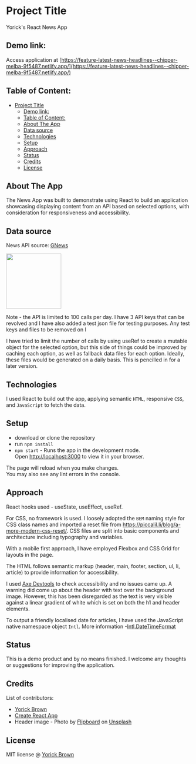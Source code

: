 # Project Title
Yorick's React News App

## Demo link:
Access application at [https://feature-latest-news-headlines--chipper-melba-9f5487.netlify.app/](https://feature-latest-news-headlines--chipper-melba-9f5487.netlify.app/)

## Table of Content:

- [Project Title](#project-title)
	- [Demo link:](#demo-link)
	- [Table of Content:](#table-of-content)
	- [About The App](#about-the-app)
	- [Data source](#data-source)
	- [Technologies](#technologies)
	- [Setup](#setup)
	- [Approach](#approach)
	- [Status](#status)
	- [Credits](#credits)
	- [License](#license)

## About The App
The News App was built to demonstrate using React to build an application showcasing displaying content from an API based on selected options, with consideration for responsiveness and accessibility.

## Data source

News API source:
[GNews](https://gnews.io/)

<img src="https://gnews.io/assets/images/logo-black.svg" width="150" />

Note - the API is limited to 100 calls per day. I have 3 API keys that can be revolved and I have also added a test json file for testing purposes. Any test keys and files to be removed on l

I have tried to limit the number of calls by using useRef to create a mutable object for the selected option, but this side of things could be improved by caching each option, as well as fallback data files for each option. Ideally, these files would be generated on a daily basis. This is pencilled in for a later version.

## Technologies
I used React to build out the app, applying semantic `HTML`, responsive `CSS`, and `JavaScript` to fetch the data.

## Setup
- download or clone the repository
- run `npm install`
- `npm start` - Runs the app in the development mode.\
Open [http://localhost:3000](http://localhost:3000) to view it in your browser.

The page will reload when you make changes.\
You may also see any lint errors in the console.

## Approach
React hooks used - useState, useEffect, useRef.

For CSS, no framework is used. I loosely adopted the `BEM` naming style for CSS class names and imported a reset file from https://piccalil.li/blog/a-more-modern-css-reset/. CSS files are split into basic components and architecture including typography and variables.

With a mobile first approach, I have employed Flexbox and CSS Grid for layouts in the page.

The HTML follows semantic markup (header, main, footer, section, ul, li, article) to provide information for accessibility.

I used [Axe Devtools](https://www.deque.com/axe/devtools/) to check accessibility and no issues came up. A warning did come up about the header with text over the background image. However, this has been disregarded as the text is very visible against a linear gradient of white which is set on both the h1 and header elements.

To output a friendly localised date for articles, I have used the JavaScript native namespace object `Intl`. More information -[Intl.DateTimeFormat](https://developer.mozilla.org/en-US/docs/Web/JavaScript/Reference/Global_Objects/Intl/DateTimeFormat)

## Status
This is a demo product and by no means finished. I welcome any thoughts or suggestions for improving the application.

## Credits
List of contributors:
- [Yorick Brown](theyoricktouch.com)
- [Create React App](https://create-react-app.dev/)
- Header image - Photo by <a href="https://unsplash.com/@flipboard?utm_content=creditCopyText&utm_medium=referral&utm_source=unsplash">Flipboard</a> on <a href="https://unsplash.com/photos/assorted-signages-in-grayscale-photography-9-QUC4fm8Lo?utm_content=creditCopyText&utm_medium=referral&utm_source=unsplash">Unsplash</a>

## License
MIT license @ [Yorick Brown](theyoricktouch.com)
